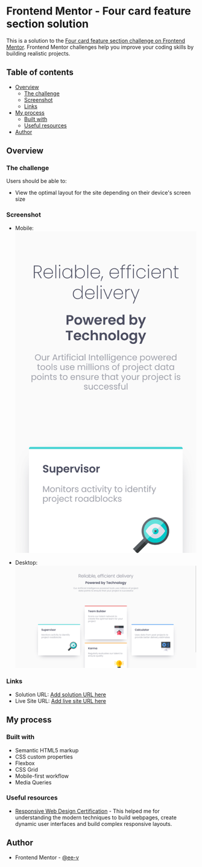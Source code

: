 # Frontend Mentor - Four card feature section solution

This is a solution to the [Four card feature section challenge on Frontend Mentor](https://www.frontendmentor.io/challenges/four-card-feature-section-weK1eFYK). Frontend Mentor challenges help you improve your coding skills by building realistic projects. 

## Table of contents

- [Overview](#overview)
  - [The challenge](#the-challenge)
  - [Screenshot](#screenshot)
  - [Links](#links)
- [My process](#my-process)
  - [Built with](#built-with)
  - [Useful resources](#useful-resources)
- [Author](#author)

## Overview

### The challenge

Users should be able to:

- View the optimal layout for the site depending on their device's screen size

### Screenshot

- Mobile:
![Mobile preview](./assets/images/preview-mobile.png)

- Desktop:
![Desktop preview](./assets/images/preview-desktop.png)

### Links

- Solution URL: [Add solution URL here](https://your-solution-url.com)
- Live Site URL: [Add live site URL here](https://your-live-site-url.com)

## My process

### Built with

- Semantic HTML5 markup
- CSS custom properties
- Flexbox
- CSS Grid
- Mobile-first workflow
- Media Queries

### Useful resources

- [Responsive Web Design Certification](https://www.freecodecamp.org/learn/responsive-web-design/) - This helped me for understanding the modern techniques to build webpages, create dynamic user interfaces and build complex responsive layouts.

## Author

- Frontend Mentor - [@ee-v](https://www.frontendmentor.io/profile/ee-v)